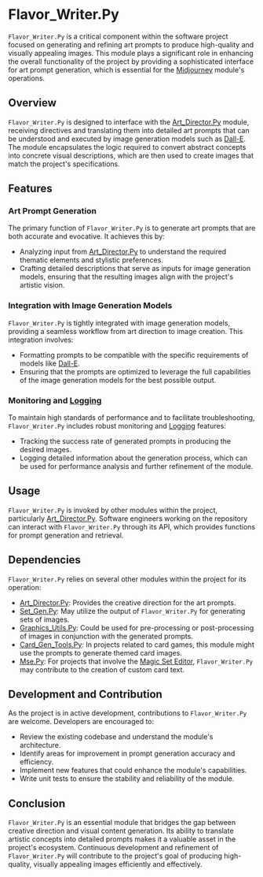 # Flavor_Writer.Py

`Flavor_Writer.Py` is a critical component within the software project focused on generating and refining art prompts to produce high-quality and visually appealing images. This module plays a significant role in enhancing the overall functionality of the project by providing a sophisticated interface for art prompt generation, which is essential for the [Midjourney](Midjourney.md) module's operations.

## Overview

`Flavor_Writer.Py` is designed to interface with the [Art_Director.Py](Art_Director.Py.md) module, receiving directives and translating them into detailed art prompts that can be understood and executed by image generation models such as [Dall-E](Dall-E.md). The module encapsulates the logic required to convert abstract concepts into concrete visual descriptions, which are then used to create images that match the project's specifications.

## Features

### Art Prompt Generation

The primary function of `Flavor_Writer.Py` is to generate art prompts that are both accurate and evocative. It achieves this by:

- Analyzing input from [Art_Director.Py](Art_Director.Py.md) to understand the required thematic elements and stylistic preferences.
- Crafting detailed descriptions that serve as inputs for image generation models, ensuring that the resulting images align with the project's artistic vision.

### Integration with Image Generation Models

`Flavor_Writer.Py` is tightly integrated with image generation models, providing a seamless workflow from art direction to image creation. This integration involves:

- Formatting prompts to be compatible with the specific requirements of models like [Dall-E](Dall-E.md).
- Ensuring that the prompts are optimized to leverage the full capabilities of the image generation models for the best possible output.

### Monitoring and [Logging](Logging.md)

To maintain high standards of performance and to facilitate troubleshooting, `Flavor_Writer.Py` includes robust monitoring and [Logging](Logging.md) features:

- Tracking the success rate of generated prompts in producing the desired images.
- Logging detailed information about the generation process, which can be used for performance analysis and further refinement of the module.

## Usage

`Flavor_Writer.Py` is invoked by other modules within the project, particularly [Art_Director.Py](Art_Director.Py.md). Software engineers working on the repository can interact with `Flavor_Writer.Py` through its API, which provides functions for prompt generation and retrieval.

## Dependencies

`Flavor_Writer.Py` relies on several other modules within the project for its operation:

- [Art_Director.Py](Art_Director.Py.md): Provides the creative direction for the art prompts.
- [Set_Gen.Py](Set_Gen.Py.md): May utilize the output of `Flavor_Writer.Py` for generating sets of images.
- [Graphics_Utils.Py](Graphics_Utils.Py.md): Could be used for pre-processing or post-processing of images in conjunction with the generated prompts.
- [Card_Gen_Tools.Py](Card_Gen_Tools.Py.md): In projects related to card games, this module might use the prompts to generate themed card images.
- [Mse.Py](Mse.Py.md): For projects that involve the [Magic Set Editor](Magic%20Set%20Editor.md), `Flavor_Writer.Py` may contribute to the creation of custom card text.

## Development and Contribution

As the project is in active development, contributions to `Flavor_Writer.Py` are welcome. Developers are encouraged to:

- Review the existing codebase and understand the module's architecture.
- Identify areas for improvement in prompt generation accuracy and efficiency.
- Implement new features that could enhance the module's capabilities.
- Write unit tests to ensure the stability and reliability of the module.

## Conclusion

`Flavor_Writer.Py` is an essential module that bridges the gap between creative direction and visual content generation. Its ability to translate artistic concepts into detailed prompts makes it a valuable asset in the project's ecosystem. Continuous development and refinement of `Flavor_Writer.Py` will contribute to the project's goal of producing high-quality, visually appealing images efficiently and effectively.